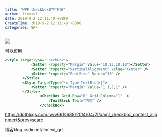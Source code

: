 ```yaml
---
title: "WPF checkbox文字下掉"
author: lindexi
date: 2019-9-2 12:11:49 +0800
CreateTime: 2019-9-2 12:11:49 +0800
categories: WPF
---
```



<!--more-->





<div id="toc"></div>

![](http://image.acmx.xyz/2af64c0d-f144-4f44-985d-3e155a8209532016121185647.jpg)

可以使用

```xml
<Style TargetType="CheckBox">
            <Setter Property="Margin" Value="10,10,10,10"></Setter>
            <Setter Property="VerticalAlignment" Value="Center" />
            <Setter Property="FontSize" Value="10" />
        </Style>
        <Style TargetType="{x:Type TextBlock}">
            <Setter Property="Margin" Value="1,1,1,1" />
        </Style>
                <CheckBox Grid.Row="0" Grid.Column="1"  >
                    <TextBlock Text="内容" />
                </CheckBox>
```

https://dotblogs.com.tw/v6610688/2014/04/21/xaml_checkbox_content_alignment&prev=searc

博客blog.csdn.net/lindexi_gd






